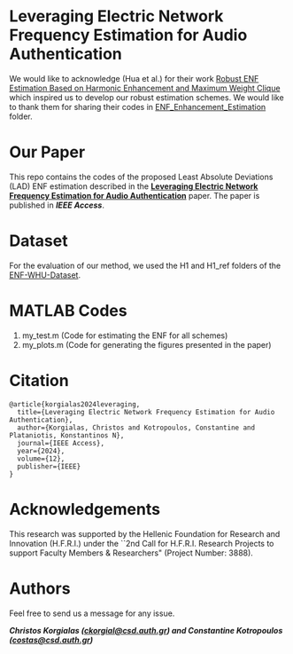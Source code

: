 # Leveraging Electric Network Frequency Estimation for Audio Authentication

We would like to acknowledge (Hua et al.) for their work [Robust ENF Estimation Based on Harmonic Enhancement and Maximum Weight Clique](https://ieeexplore.ieee.org/abstract/document/9494518) which inspired us to develop our robust estimation schemes. We would like to thank them for sharing their codes in [ENF_Enhancement_Estimation](https://github.com/ghua-ac/ENF-WHU-Dataset/tree/master/ENF_Enhancement_Estimation) folder. 

# Our Paper

This repo contains the codes of the proposed Least Absolute Deviations (LAD) ENF estimation described in the [**Leveraging Electric Network Frequency Estimation for Audio Authentication**](https://ieeexplore.ieee.org/document/10399641) paper. The paper is published in ***IEEE Access***.

# Dataset

For the evaluation of our method, we used the H1 and H1_ref folders of the [ENF-WHU-Dataset](https://github.com/ghuawhu/ENF-WHU-Dataset/tree/master/ENF-WHU-Dataset).

# MATLAB Codes

1. my_test.m (Code for estimating the ENF for all schemes)
2. my_plots.m (Code for generating the figures presented in the paper)

# Citation

```
@article{korgialas2024leveraging,
  title={Leveraging Electric Network Frequency Estimation for Audio Authentication},
  author={Korgialas, Christos and Kotropoulos, Constantine and Plataniotis, Konstantinos N},
  journal={IEEE Access},
  year={2024},
  volume={12},
  publisher={IEEE}
}
```

# Acknowledgements

This research was supported by the Hellenic Foundation for Research and Innovation (H.F.R.I.) under the ``2nd Call for H.F.R.I. Research Projects to support Faculty Members & Researchers" (Project Number: 3888).

# Authors

Feel free to send us a message for any issue.

***Christos Korgialas (ckorgial@csd.auth.gr) and Constantine Kotropoulos (costas@csd.auth.gr)***
